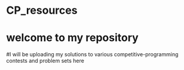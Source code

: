 # CP_resources
# welcome to my repository 
#I will be uploading my solutions to various competitive-programming contests and problem sets here
